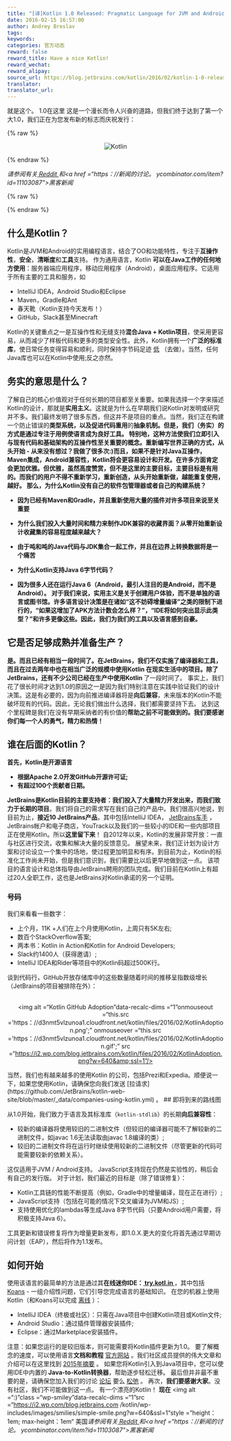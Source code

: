 ```yaml
---
title: "[译]Kotlin 1.0 Released: Pragmatic Language for JVM and Android"
date: 2016-02-15 16:57:00
author: Andrey Breslav
tags:
keywords:
categories: 官方动态
reward: false
reward_title: Have a nice Kotlin!
reward_wechat:
reward_alipay:
source_url: https://blog.jetbrains.com/kotlin/2016/02/kotlin-1-0-released-pragmatic-language-for-jvm-and-android/
translator:
translator_url:
---
```


就是这个。 1.0在这里
这是一个漫长而令人兴奋的道路，但我们终于达到了第一个大1.0，我们正在为您发布新的标志而庆祝发行：

{% raw %}
<p><center><img alt="Kotlin" class="alignnone size-full wp-image-3688" data-recalc-dims="1" margin-left="auto" margin-right="auto" src="https://i0.wp.com/blog.jetbrains.com/kotlin/files/2016/02/1_0_Banner.png?resize=640%2C320&amp;ssl=1"/></center></p>
{% endraw %}

<em>请参阅有关<a href="https://www.reddit.com/r/programming/comments/45wcnd/kotlin_10_released_pragmatic_language_for_jvm_and/"> Reddit </a>和<a href =“https：//新闻的讨论。 ycombinator.com/item?id=11103087">黑客新闻</a> </em>

{% raw %}
<p><span id="more-3507"></span></p>
{% endraw %}

## 什么是Kotlin？

Kotlin是JVM和Android的实用编程语言，结合了OO和功能特性，专注于<strong>互操作性</strong>，<strong>安全</strong>，<strong>清晰度</strong>和<strong>工具</strong>支持。
作为通用语言，Kotlin <strong>可以在Java工作的任何地方使用</strong>：服务器端应用程序，移动应用程序（Android），桌面应用程序。它适用于所有主要的工具和服务，如

* IntelliJ IDEA，Android Studio和Eclipse
* Maven，Gradle和Ant
* 春天靴（Kotlin支持今天发布！）
* GitHub，Slack甚至Minecraft

Kotlin的关键重点之一是互操作性和无缝支持<strong>混合Java + Kotlin项目</strong>，使采用更容易，从而减少了样板代码和更多的类型安全性。此外，Kotlin拥有一个<strong>广泛的标准库</strong>，使日常任务变得容易和顺利，同时保持字节码足迹 [低](http://www.methodscount.com/?lib=org.jetbrains.kotlin%3Akotlin-stdlib%3A1.0.0-rc-1036) （去做）。当然，任何Java库也可以在Kotlin中使用</strong>;反之亦然。
## 务实的意思是什么？

了解自己的核心价值观对于任何长期的项目都至关重要。如果我选择一个字来描述Kotlin的设计，那就是<strong>实用主义</strong>。这就是为什么在早期我们说Kotlin对发明或研究并不多。我们最终发明了很多东西，但这并不是项目的重点。当然，我们正在构建一个防止错误</strong>的<strong>类型系统，以及促进代码重用</strong>的<strong>抽象机制。但是，我们（务实）的方式是通过<strong>专注于用例</strong>使语言成为<strong>良好工具</strong>。
特别地，这种方法使我们立即引入与现有代码和基础架构的互操作性至关重要的概念。重新编写世界正确的方式</em>，从头开始 - 从来没有想过？我做了很多次:)而且，如果不是针对Java互操作，Maven集成，Android兼容性，Kotlin将会更容易设计和开发。在许多方面肯定会更加优雅。但优雅，虽然高度赞赏，但不是这里的主要目标，<strong>主要目标是有用的</strong>。而我们的用户不得不重新学习，重新创造，从头开始重新做，越能重复使用，越好。
那么，为什么Kotlin没有自己的软件包管理器或者自己的构建系统？</em> <br/>

 - 因为已经有Maven和Gradle，并且重新使用大量的插件对许多项目来说至关重要

 - 为什么我们投入大量时间和精力来制作JDK兼容的收藏界面？从零开始重新设计收藏集的容易程度越来越大？</em>

 - 由于吨和吨的Java代码与JDK集合一起工作，并且在边界上转换数据将是一个痛苦

 - 为什么Kotlin支持Java 6字节代码？</em> <br/>

 - 因为很多人还在运行Java 6（Android，最引人注目的是Android，而不是Android）。
对于我们来说，实用主义是关于<strong>创建用户体验</strong>，而不是单独的语言或图书馆。许多语言设计决策是在诸如“这不妨碍增量编译”之类的限制下进行的，“如果这增加了APK方法计数会怎么样？”，“IDE将如何突出显示此类型？”和许多更像这些。因此，我们为我们的<strong>工具以及语言</strong>感到自豪。
## 它是否足够成熟并准备生产？

是。而且已经有相当一段时间了。在JetBrains，我们不仅实施了编译器和工具，而且在过去两年中也在相当广泛的规模中使用Kotlin <strong>在现实生活中的项目</strong>。除了JetBrains，还有不少公司已经在生产中使用Kotlin </strong>了一段时间了。
事实上，我们花了很长时间才达到1.0的原因之一是因为我们特别注意在实践中验证我们的设计决策。这是有必要的，因为向前推进编译器将是<strong>向后兼容</strong>，未来版本的Kotlin不能破坏现有的代码。因此，无论我们做出什么选择，我们都需要坚持下去。
达到这个里程碑是我们在没有早期采纳者</strong>的有价值的<strong>帮助之前不可能做到的。我们要感谢你们每一个人的勇气，精力和热情！
## 谁在后面的Kotlin？

首先，Kotlin是开源语言

* 根据Apache 2.0开发GitHub开源许可证;
* 有超过100个贡献者日期。

JetBrains是Kotlin目前的主要支持者：我们投入了大量精力开发出来，而我们致力于长期的项目</strong>。我们将自己的需求写在我们自己的产品中。我们很高兴地说，到目前为止，<strong>接近10 JetBrains产品</strong>，其中包括IntelliJ IDEA， [JetBrains车手](https://blog.jetbrains.com/dotnet/2016/01/13/project-rider-a-csharp-ide/) ，JetBrains帐户和电子商店，YouTrack以及我们的一些较小的IDE和一些内部项目正在使用Kotlin。所以<strong>这里留下来</strong>！
自2012年以来，Kotlin的发展非常开放：一直与社区进行交流，收集和解决大量的反馈意见。
展望未来，我们正计划为设计方案和讨论设立一个集中的场地，使过程更加明显和有序。到目前为止，Kotlin的标准化工作尚未开始，但是我们意识到，我们需要比以后更早地做到这一点。
该项目的语言设计和总体指导由JetBrains聘用的团队完成。我们目前在Kotlin上有超过20人全职工作，这也是JetBrains对Kotlin承诺的另一个证明。
### 号码

我们来看看一些数字：

* 上个月，11K +人们在上个月使用Kotlin，上周只有5K左右;
* 数百个StackOverflow答案;
* 两本书：Kotlin in Action和Kotlin for Android Developers;
* Slack约1400人（获得邀请）;
* IntelliJ IDEA和Rider等项目中的Kotlin码超过500K行。

谈到代码行，GitHub开放存储库中的这些数量随着时间的推移呈指数级增长</strong>（JetBrains的项目被排除在外）：<center> <br/>
<img alt =“Kotlin GitHub Adoption”data-recalc-dims =“1”onmouseout =“this.src ='https：//d3nmt5vlzunoa1.cloudfront.net/kotlin/files/2016/02/KotlinAdoption.png';” onmouseover =“this.src ='https：//d3nmt5vlzunoa1.cloudfront.net/kotlin/files/2016/02/KotlinAdoption.gif';” src =“https://i2.wp.com/blog.jetbrains.com/kotlin/files/2016/02/KotlinAdoption.png?w=640&amp;ssl=1”/> <br/>
</center>
当然，我们也有越来越多的使用Kotlin </strong>的公司，包括Prezi和Expedia。顺便说一下，如果您使用Kotlin，请确保您向我们发送 [拉请求](https://github.com/JetBrains/kotlin-web-site/blob/master/_data/companies-using-kotlin.yml) 。
## 即将到来的路线图

从1.0开始，我们致力于语言及其标准库（`kotlin-stdlib`）的长期<strong>向后兼容性</strong>：

* 较新的编译器将使用较旧的二进制文件（但较旧的编译器可能不了解较新的二进制文件，如javac 1.6无法读取由javac 1.8编译的类）;
* 较旧的二进制文件将在运行时继续使用较新的二进制文件（尽管更新的代码可能需要较新的依赖关系）。

这仅适用于JVM / Android支持。 JavaScript支持现在仍然是实验性的，稍后会有自己的发行版。
对于计划，我们最近的目标是（除了错误修复）：

* Kotlin工具链的性能不断提高（例如，Gradle中的增量编译，现在正在进行）;
* JavaScript支持（包括在可能的情况下交叉编译为JVM和JS）;
* 支持使用优化的lambdas等生成Java 8字节代码（只要Android用户需要，将积极支持Java 6）。

工具更新和错误修复将作为增量更新发布，即1.0.X.更大的变化将首先通过早期访问计划（EAP），然后将作为1.1发布。
## 如何开始

使用该语言的最简单的方法是通过其<strong>在线迷你IDE：<a href="https://try.kotlinlang.org"> try.kotl.in </a> </strong>，其中包括 [Koans](http://try.kotlinlang.org/koans) - 一组介绍性问题，它们引导您完成语言的基础知识</strong>。
在您的机器上使用Kotlin（和Koans可以完成 [离线](https://kotlinlang.org/docs/tutorials/koans.html) ）：

* IntelliJ IDEA（终极或社区）：只需在Java项目中创建Kotlin项目或Kotlin文件;
* Android Studio：通过插件管理器安装插件;
* Eclipse：通过Marketplace安装插件。

注意：如果您运行的是较旧版本，则可能需要将Kotlin插件更新为1.0。
要了解概念的速度，可以使用语言<strong>文档和教程</strong> [官方网站](https://kotlinlang.org) 。我们社区成员提供的伟大文章和介绍可以在这里找到 [2015年摘要](http://blog.jetbrains.com/kotlin/2016/01/kotlin-digest-2015/) 。
如果您将Kotlin引入到Java项目中，您可以使用IDE中内置的<strong> Java-to-Kotlin转换器</strong>，帮助逐步轻松迁移。
最后但并非最不重要的是，请确保您加入我们的讨论 [论坛](https://devnet.jetbrains.com/community/kotlin) 要么 [松弛](http://kotlinslackin.herokuapp.com/) 。
再次，<strong>我们要感谢大家</strong>。没有社区，我们不可能做到这一点。
有一个漂亮的Kotlin！ <strong>现在</strong> <img alt =“:)”class =“wp-smiley”data-recalc-dims =“1”src =“https://i2.wp.com/blog.jetbrains.com /kotlin/wp-includes/images/smilies/simple-smile.png?w=640&amp;ssl=1“style =”height：1em; max-height：1em“
美国<em>请参阅有关<a href="https://www.reddit.com/r/programming/comments/45wcnd/kotlin_10_released_pragmatic_language_for_jvm_and/"> Reddit </a>和<a href =“https：//新闻的讨论。 ycombinator.com/item?id=11103087">黑客新闻</a> </em>
